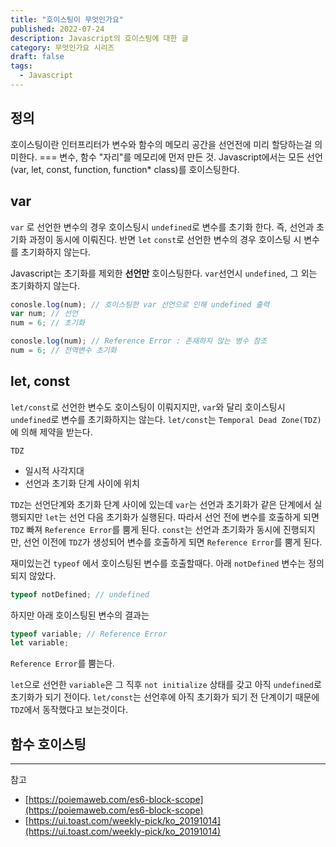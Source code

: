 ```yaml
---
title: "호이스팅이 무엇인가요"
published: 2022-07-24
description: Javascript의 호이스팅에 대한 글
category: 무엇인가요 시리즈
draft: false
tags:
  - Javascript
---
```


## 정의

호이스팅이란 인터프리터가 변수와 함수의 메모리 공간을 선언전에 미리 할당하는걸 의미한다. === 변수, 함수 "자리"를 메모리에 먼저 만든 것.
Javascript에서는 모든 선언 (var, let, const, function, function\* class)를 호이스팅한다.

## var

`var` 로 선언한 변수의 경우 호이스팅시 `undefined`로 변수를 초기화 한다. 즉, 선언과 초기화 과정이 동시에 이뤄진다.
반면 `let` `const`로 선언한 변수의 경우 호이스팅 시 변수를 초기화하지 않는다.

Javascript는 초기화를 제외한 **선언만** 호이스팅한다.
`var`선언시 `undefined`, 그 외는 초기화하지 않는다.

```js
conosle.log(num); // 호이스팅한 var 선언으로 인해 undefined 출력
var num; // 선언
num = 6; // 초기화
```

```js
conosle.log(num); // Reference Error : 존재하지 않는 병수 참조
num = 6; // 전역변수 초기화
```

## let, const

`let/const`로 선언한 변수도 호이스팅이 이뤄지지만, `var`와 달리 호이스팅시 `undefined`로 변수를 초기화하지는 않는다.
`let/const`는 `Temporal Dead Zone(TDZ)`에 의해 제약을 받는다.

`TDZ`

- 일시적 사각지대
- 선언과 초기화 단계 사이에 위치

`TDZ`는 선언단계와 초기화 단계 사이에 있는데 `var`는 선언과 초기화가 같은 단계에서 실행되지만 `let`는 선언 다음 초기화가 실행된다.
따라서 선언 전에 변수를 호출하게 되면 `TDZ` 빠져 `Reference Error`를 뿜게 된다.
`const`는 선언과 초기화가 동시에 진행되지만, 선언 이전에 `TDZ`가 생성되어 변수를 호출하게 되면 `Reference Error`를 뿜게 된다.

재미있는건 `typeof` 에서 호이스팅된 변수를 호출할때다.
아래 `notDefined` 변수는 정의되지 않았다.

```js
typeof notDefined; // undefined
```

하지만 아래 호이스팅된 변수의 결과는

```js
typeof variable; // Reference Error
let variable;
```

`Reference Error`를 뿜는다.

`let`으로 선언한 `variable`은 그 직후 `not initialize` 상태를 갖고 아직 `undefined`로 초기화가 되기 전이다.
`let/const`는 선언후에 아직 초기화가 되기 전 단계이기 때문에 `TDZ`에서 동작했다고 보는것이다.

## 함수 호이스팅

---

참고

- [https://poiemaweb.com/es6-block-scope](https://poiemaweb.com/es6-block-scope)
- [https://ui.toast.com/weekly-pick/ko_20191014](https://ui.toast.com/weekly-pick/ko_20191014)

